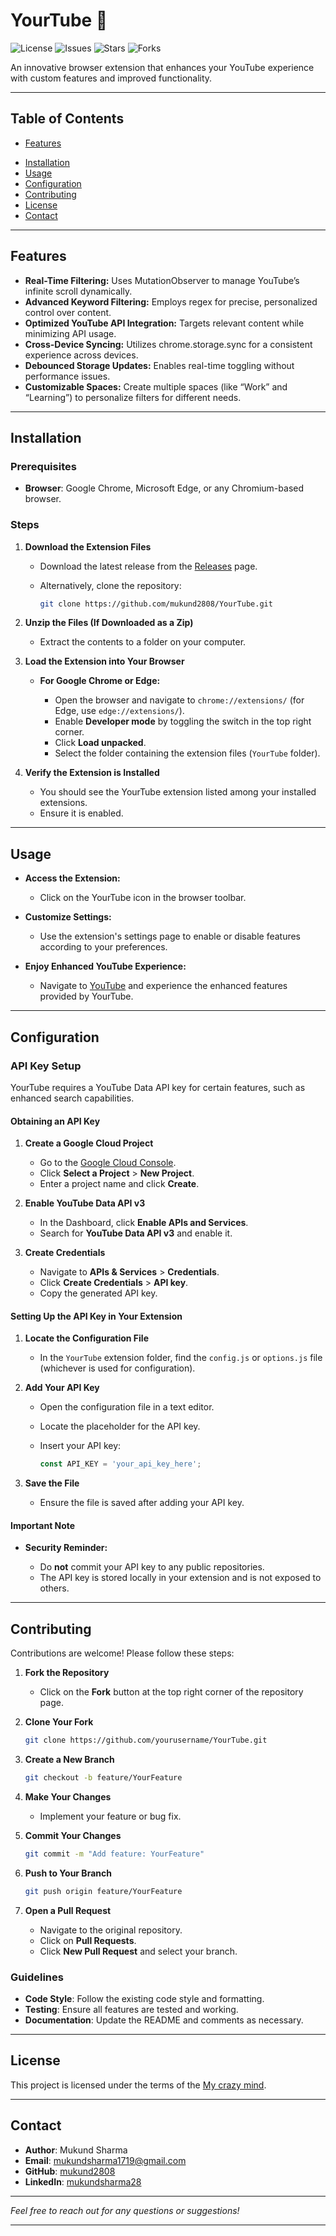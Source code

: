 # YourTube 🚀

![License](https://img.shields.io/github/license/mukund2808/YourTube)
![Issues](https://img.shields.io/github/issues/mukund2808/YourTube)
![Stars](https://img.shields.io/github/stars/mukund2808/YourTube)
![Forks](https://img.shields.io/github/forks/mukund2808/YourTube)

An innovative browser extension that enhances your YouTube experience with custom features and improved functionality.

---

## Table of Contents

- [Features](#features)
<!-- - [Demo](#demo) -->
- [Installation](#installation)
- [Usage](#usage)
- [Configuration](#configuration)
- [Contributing](#contributing)
- [License](#license)
- [Contact](#contact)

---

## Features

- **Real-Time Filtering:** Uses MutationObserver to manage YouTube’s infinite scroll dynamically.
- **Advanced Keyword Filtering:** Employs regex for precise, personalized control over content.
- **Optimized YouTube API Integration:** Targets relevant content while minimizing API usage.
- **Cross-Device Syncing:** Utilizes chrome.storage.sync for a consistent experience across devices.
- **Debounced Storage Updates:** Enables real-time toggling without performance issues.
- **Customizable Spaces:** Create multiple spaces (like “Work” and “Learning”) to personalize filters for different needs.

---

<!-- ## Demo

![YourTube Demo](images/demo.gif)

*Experience the seamless integration and enhanced features provided by YourTube.*

--- -->

## Installation

### Prerequisites

- **Browser**: Google Chrome, Microsoft Edge, or any Chromium-based browser.

### Steps

1. **Download the Extension Files**

   - Download the latest release from the [Releases](https://github.com/mukund2808/YourTube/releases) page.
   - Alternatively, clone the repository:

     ```bash
     git clone https://github.com/mukund2808/YourTube.git
     ```

2. **Unzip the Files (If Downloaded as a Zip)**

   - Extract the contents to a folder on your computer.

3. **Load the Extension into Your Browser**

   - **For Google Chrome or Edge:**

     - Open the browser and navigate to `chrome://extensions/` (for Edge, use `edge://extensions/`).
     - Enable **Developer mode** by toggling the switch in the top right corner.
     - Click **Load unpacked**.
     - Select the folder containing the extension files (`YourTube` folder).

4. **Verify the Extension is Installed**

   - You should see the YourTube extension listed among your installed extensions.
   - Ensure it is enabled.

---

## Usage

- **Access the Extension:**

  - Click on the YourTube icon in the browser toolbar.

- **Customize Settings:**

  - Use the extension's settings page to enable or disable features according to your preferences.

- **Enjoy Enhanced YouTube Experience:**

  - Navigate to [YouTube](https://www.youtube.com/) and experience the enhanced features provided by YourTube.

---

## Configuration

### API Key Setup

YourTube requires a YouTube Data API key for certain features, such as enhanced search capabilities.

#### Obtaining an API Key

1. **Create a Google Cloud Project**

   - Go to the [Google Cloud Console](https://console.cloud.google.com/).
   - Click **Select a Project** > **New Project**.
   - Enter a project name and click **Create**.

2. **Enable YouTube Data API v3**

   - In the Dashboard, click **Enable APIs and Services**.
   - Search for **YouTube Data API v3** and enable it.

3. **Create Credentials**

   - Navigate to **APIs & Services** > **Credentials**.
   - Click **Create Credentials** > **API key**.
   - Copy the generated API key.

#### Setting Up the API Key in Your Extension

1. **Locate the Configuration File**

   - In the `YourTube` extension folder, find the `config.js` or `options.js` file (whichever is used for configuration).

2. **Add Your API Key**

   - Open the configuration file in a text editor.
   - Locate the placeholder for the API key.
   - Insert your API key:

     ```javascript
     const API_KEY = 'your_api_key_here';
     ```

3. **Save the File**

   - Ensure the file is saved after adding your API key.

#### Important Note

- **Security Reminder:**

  - Do **not** commit your API key to any public repositories.
  - The API key is stored locally in your extension and is not exposed to others.

---

## Contributing

Contributions are welcome! Please follow these steps:

1. **Fork the Repository**

   - Click on the **Fork** button at the top right corner of the repository page.

2. **Clone Your Fork**

   ```bash
   git clone https://github.com/yourusername/YourTube.git
   ```

3. **Create a New Branch**

   ```bash
   git checkout -b feature/YourFeature
   ```

4. **Make Your Changes**

   - Implement your feature or bug fix.

5. **Commit Your Changes**

   ```bash
   git commit -m "Add feature: YourFeature"
   ```

6. **Push to Your Branch**

   ```bash
   git push origin feature/YourFeature
   ```

7. **Open a Pull Request**

   - Navigate to the original repository.
   - Click on **Pull Requests**.
   - Click **New Pull Request** and select your branch.

### Guidelines

- **Code Style**: Follow the existing code style and formatting.
- **Testing**: Ensure all features are tested and working.
- **Documentation**: Update the README and comments as necessary.

---

## License

This project is licensed under the terms of the [My crazy mind](LICENSE).

---

## Contact

- **Author**: Mukund Sharma
- **Email**: [mukundsharma1719@gmail.com](mailto:mukundsharma1719@gmail.com)
- **GitHub**: [mukund2808](https://github.com/mukund2808)
- **LinkedIn**: [mukundsharma28](https://www.linkedin.com/in/mukundsharma28)

---

*Feel free to reach out for any questions or suggestions!*

---

<!-- ### Instructions for Viewing in VS Code

To view this `README.md` in a beautified format in Visual Studio Code:

1. **Open the `README.md` File in VS Code**

   - Launch VS Code.
   - Open your project folder containing the `README.md` file.
   - Click on `README.md` in the Explorer pane to open it in the editor.

2. **Use the Markdown Preview**

   - Press **`Cmd + Shift + V`** (macOS) or **`Ctrl + Shift + V`** (Windows/Linux) to open the Markdown preview.
   - Alternatively, right-click inside the editor and select **"Open Preview"** or **"Open Preview to the Side"** to view the rendered markdown alongside your code.

3. **Ensure Proper Rendering**

   - The preview should display the README with all formatting, including headings, lists, code blocks, images, and links.

4. **Install Recommended Extensions (Optional)**

   - **Markdown All in One**: Provides enhanced Markdown editing features.
   - **Markdown Preview Enhanced**: Offers advanced preview capabilities, including support for diagrams and other features.
   - **To Install Extensions:**
     - Click on the **Extensions** icon on the left sidebar (it looks like four squares).
     - Search for the extension name.
     - Click **Install**.

---

**Tips:**

- **Proper Markdown Syntax**: Ensure that all markdown elements are correctly formatted. For example, use `#` for headings, `-` or `*` for bullet points, and triple backticks for code blocks.

- **Including Images**:

  - Place your images in an `images` folder within your project directory.
  - Reference them in your README using relative paths, like `![Alt Text](images/your-image.png)`.

- **Checking Links and References**: Verify that all hyperlinks and references in the README are accurate and functional.

---

**Note**: Replace `'your_api_key_here'` with your actual API key in the configuration file (but do not commit the API key to any public repositories). Also, update any placeholder information with accurate details related to your project.

---

By following these instructions, you can view and edit your beautified `README.md` file in VS Code, ensuring it looks great both in the editor and on platforms like GitHub.

**Let me know if you need further assistance with formatting or if you have any other questions!** -->
